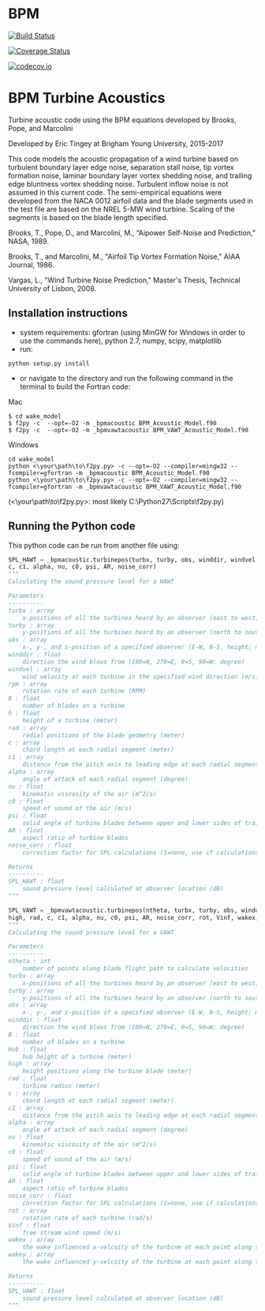 # BPM

[![Build Status](https://travis-ci.org/moore54/BPM.jl.svg?branch=master)](https://travis-ci.org/moore54/BPM.jl)

[![Coverage Status](https://coveralls.io/repos/moore54/BPM.jl/badge.svg?branch=master&service=github)](https://coveralls.io/github/moore54/BPM.jl?branch=master)

[![codecov.io](http://codecov.io/github/moore54/BPM.jl/coverage.svg?branch=master)](http://codecov.io/github/moore54/BPM.jl?branch=master)



# BPM Turbine Acoustics

Turbine acoustic code using the BPM equations developed by Brooks, Pope, and Marcolini

Developed by Eric Tingey at Brigham Young University, 2015-2017

This code models the acoustic propagation of a wind turbine based on turbulent boundary layer edge noise, separation stall noise, tip vortex formation noise, laminar boundary layer vortex shedding noise, and trailing edge bluntness vortex shedding noise. Turbulent inflow noise is not assumed in this current code. The semi-empirical equations were developed from the NACA 0012 airfoil data and the blade segments used in the test file are based on the NREL 5-MW wind turbine. Scaling of the segments is based on the blade length specified.

Brooks, T., Pope, D., and Marcolini, M., “Aipower Self-Noise and Prediction,” NASA, 1989.

Brooks, T., and Marcolini, M., "Airfoil Tip Vortex Formation Noise," AIAA Journal, 1986.

Vargas, L., "Wind Turbine Noise Prediction," Master's Thesis, Technical University of Lisbon, 2008.


## Installation instructions

- system requirements: gfortran (using MinGW for Windows in order to use the commands here), python 2.7, numpy, scipy, matplotlib
- run:
```
python setup.py install
```
- or navigate to the directory and run the following command in the terminal to build the Fortran code:

Mac
```
$ cd wake_model
$ f2py -c  --opt=-O2 -m _bpmacoustic BPM_Acoustic_Model.f90
$ f2py -c  --opt=-O2 -m _bpmvawtacoustic BPM_VAWT_Acoustic_Model.f90
```

Windows
```
cd wake_model
python <\your\path\to\f2py.py> -c --opt=-O2 --compiler=mingw32 --fcompiler=gfortran -m _bpmacoustic BPM_Acoustic_Model.f90
python <\your\path\to\f2py.py> -c --opt=-O2 --compiler=mingw32 --fcompiler=gfortran -m _bpmvawtacoustic BPM_VAWT_Acoustic_Model.f90
```
(<\your\path\to\f2py.py>: most likely C:\Python27\Scripts\f2py.py)

## Running the Python code

This python code can be run from another file using:
```python
SPL_HAWT = _bpmacoustic.turbinepos(turbx, turby, obs, winddir, windvel, rpm, B, h, rad,\
c, c1, alpha, nu, c0, psi, AR, noise_corr)
"""
Calculating the sound pressure level for a HAWT

Parameters
----------
turbx : array
    x-positions of all the turbines heard by an observer (east to west, meter)
turby : array
    y-positions of all the turbines heard by an observer (north to south, meter)
obs : array
    x-, y-, and z-position of a specified observer (E-W, N-S, height; meter)
winddir : float
    direction the wind blows from (180=N, 270=E, 0=S, 90=W; degree)
windvel : array
    wind velocity at each turbine in the specified wind direction (m/s)
rpm : array
    rotation rate of each turbine (RPM)
B : float
    number of blades on a turbine
h : float
    height of a turbine (meter)
rad : array
    radial positions of the blade geometry (meter)
c : array
    chord length at each radial segment (meter)
c1 : array
    distance from the pitch axis to leading edge at each radial segment (meter)
alpha : array
    angle of attack of each radial segment (degree)
nu : float
    kinematic viscosity of the air (m^2/s)
c0 : float
    speed of sound of the air (m/s)
psi : float
    solid angle of turbine blades between upper and lower sides of trailing edge (degree)
AR : float
    aspect ratio of turbine blades
noise_corr : float
    correction factor for SPL calculations (1=none, use if calculations differ from expected)

Returns
----------
SPL_HAWT : float
    sound pressure level calculated at observer location (dB)
"""

SPL_VAWT = _bpmvawtacoustic.turbinepos(ntheta, turbx, turby, obs, winddir, B, Hub,\
high, rad, c, c1, alpha, nu, c0, psi, AR, noise_corr, rot, Vinf, wakex, wakey)
"""
Calculating the sound pressure level for a VAWT

Parameters
----------
ntheta : int
    number of points along blade flight path to calculate velocities
turbx : array
    x-positions of all the turbines heard by an observer (east to west, meter)
turby : array
    y-positions of all the turbines heard by an observer (north to south, meter)
obs : array
    x-, y-, and z-position of a specified observer (E-W, N-S, height; meter)
winddir : float
    direction the wind blows from (180=N, 270=E, 0=S, 90=W; degree)
B : float
    number of blades on a turbine
Hub : float
    hub height of a turbine (meter)
high : array
    height positions along the turbine blade (meter)
rad : float
    turbine radius (meter)
c : array
    chord length at each radial segment (meter)
c1 : array
    distance from the pitch axis to leading edge at each radial segment (meter)
alpha : array
    angle of attack of each radial segment (degree)
nu : float
    kinematic viscosity of the air (m^2/s)
c0 : float
    speed of sound of the air (m/s)
psi : float
    solid angle of turbine blades between upper and lower sides of trailing edge (degree)
AR : float
    aspect ratio of turbine blades
noise_corr : float
    correction factor for SPL calculations (1=none, use if calculations differ from expected)
rot : array
    rotation rate of each turbine (rad/s)
Vinf : float
    free stream wind speed (m/s)
wakex : array
    the wake influenced x-velcoity of the turbine at each point along the blade flight path (m/s)
wakey : array
    the wake influenced y-velcoity of the turbine at each point along the blade flight path (m/s)

Returns
----------
SPL_VAWT : float
    sound pressure level calculated at observer location (dB)
"""
```
